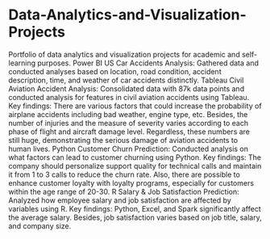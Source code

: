 # Data-Analytics-and-Visualization-Projects
Portfolio of data analytics and visualization projects for academic and self-learning purposes.
Power BI 
US Car Accidents Analysis: Gathered data and conducted analyses based on location, road condition, accident description, time, and weather of car accidents distinctly.
Tableau 
Civil Aviation Accident Analysis: Consolidated data with 87k data points and conducted analysis for features in civil aviation accidents using Tableau. 
  Key findings: There are various factors that could increase the probability of airplane accidents including bad weather, engine type, etc. Besides, the number of injuries and the measure of severity varies according to each phase of flight and aircraft damage level. Regardless, these numbers are still huge, demonstrating the serious damage of aviation accidents to human lives.
Python
Customer Churn Prediction: Conducted analysis on what factors can lead to customer churning using Python.
  Key findings: The company should personalize support quality for technical calls and maintain it from 1 to 3 calls to reduce the churn rate. Also, there are possible to enhance customer loyalty with loyalty programs, especially for customers within the age range of 20-30.
R
Salary & Job Satisfaction Prediction: Analyzed how employee salary and job satisfaction are affected by variables using R.
  Key findings: Python, Excel, and Spark significantly affect the average salary. Besides, job satisfaction varies based on job title, salary, and company size.
